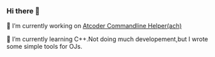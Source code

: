 ### Hi there 👋

🔭 I’m currently working on [Atcoder Commandline Helper(ach)](https://github.com/Davidasx/ach)

🌱 I’m currently learning C++.Not doing much developement,but I wrote some simple tools for OJs.

